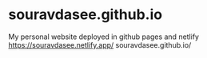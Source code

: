 # souravdasee.github.io
My personal website deployed in github pages and netlify 
https://souravdasee.netlify.app/
souravdasee.github.io/
